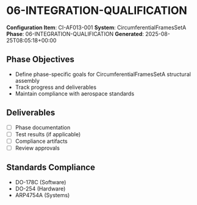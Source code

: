 # 06-INTEGRATION-QUALIFICATION

**Configuration Item**: CI-AF013-001
**System**: CircumferentialFramesSetA
**Phase**: 06-INTEGRATION-QUALIFICATION
**Generated**: 2025-08-25T08:05:18+00:00

## Phase Objectives
- Define phase-specific goals for CircumferentialFramesSetA structural assembly
- Track progress and deliverables
- Maintain compliance with aerospace standards

## Deliverables
- [ ] Phase documentation
- [ ] Test results (if applicable)
- [ ] Compliance artifacts
- [ ] Review approvals

## Standards Compliance
- DO-178C (Software)
- DO-254 (Hardware)
- ARP4754A (Systems)

